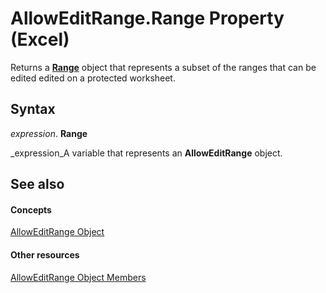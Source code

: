 
# AllowEditRange.Range Property (Excel)

Returns a  **[Range](b8207778-0dcc-4570-1234-f130532cc8cd.md)** object that represents a subset of the ranges that can be edited edited on a protected worksheet.


## Syntax

 _expression_. **Range**

 _expression_A variable that represents an  **AllowEditRange** object.


## See also


#### Concepts


 [AllowEditRange Object](2bfd80d1-3a59-162e-194a-8699ca6b0d4b.md)
#### Other resources


 [AllowEditRange Object Members](4b7e9143-6bdf-b7ba-ba33-5116343bb1e4.md)
